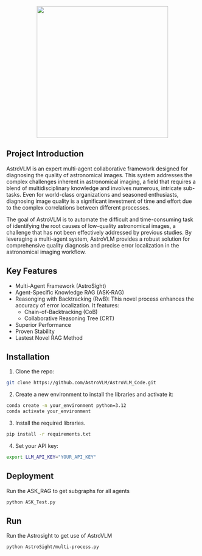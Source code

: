 <p align="center">
  <img src="https://github.com/user-attachments/assets/1db1baa0-62b4-4469-b92b-a8083cf39796" width="345px" style="vertical-align:middle;">
</p>

## Project Introduction
AstroVLM is an expert multi-agent collaborative framework designed for diagnosing the quality of astronomical images. This system addresses the complex challenges inherent in astronomical imaging, a field that requires a blend of multidisciplinary knowledge and involves numerous, intricate sub-tasks. Even for world-class organizations and seasoned enthusiasts, diagnosing image quality is a significant investment of time and effort due to the complex correlations between different processes. 

The goal of AstroVLM is to automate the difficult and time-consuming task of identifying the root causes of low-quality astronomical images, a challenge that has not been effectively addressed by previous studies. By leveraging a multi-agent system, AstroVLM provides a robust solution for comprehensive quality diagnosis and precise error localization in the astronomical imaging workflow. 



## Key Features

- Multi-Agent Framework (AstroSight)
- Agent-Specific Knowledge RAG (ASK-RAG)
- Reasonging with Backtracking (RwB): This novel process enhances the accuracy of error localization.  It features:
  - Chain-of-Backtracking (CoB)
  - Collaborative Reasoning Tree (CRT)
-  Superior Performance
-  Proven Stability
-  Lastest Novel RAG Method

## Installation 
1.  Clone the repo:
```bash
git clone https://github.com/AstroVLM/AstroVLM_Code.git
```
2. Create a new environment to install the libraries and activate it:
```bash
conda create -n your_environment python=3.12
conda activate your_environment
```
3. Install the required libraries.
```bash
pip install -r requirements.txt
```
4. Set your API key:
```bash
export LLM_API_KEY="YOUR_API_KEY"
```

## Deployment
Run the ASK_RAG to get subgraphs for all agents
```bash
python ASK_Test.py
```

## Run
Run the Astrosight to get use of AstroVLM
```bash
python AstroSight/multi-process.py
```